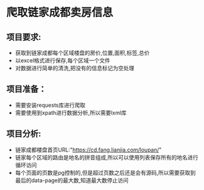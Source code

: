 # 爬取链家成都卖房信息
## 项目要求:
- 获取到链家成都每个区域楼盘的房价,位置,面积,标签,总价
- 以excel格式进行保存,每个区域一个文件
- 对数据进行简单的清洗,把没有的信息标记为空处理
## 项目准备：
- 需要安装requests库进行爬取
- 需要使用到xpath进行数据分析,所以需要lxml库
## 项目分析:
- 链家成都楼盘首页URL:"https://cd.fang.lianjia.com/loupan/"
- 链家每个区域的路由是地名的拼音组成,所以可以使用列表保存所有的地名进行循环访问
- 每个页面的页数是pg控制的,但是超过页数之后还是会有源码,所以需要获取到最后的data-page的最大数,知道最大数停止访问
